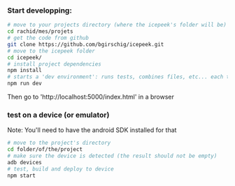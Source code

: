 
### Start developping:
``` bash
# move to your projects directory (where the icepeek's folder will be)
cd rachid/mes/projets
# get the code from github
git clone https://github.com/bgirschig/icepeek.git
# move to the icepeek folder
cd icepeek/
# install project dependencies
npm install
# starts a 'dev environment': runs tests, combines files, etc... each time a file is modified
npm run dev
```
Then go to 'http://localhost:5000/index.html' in a browser


### test on a device (or emulator)
Note: You'll need to have the android SDK installed for that

``` bash
# move to the project's directory
cd folder/of/the/project
# make sure the device is detected (the result should not be empty)
adb devices
# test, build and deploy to device
npm start
```